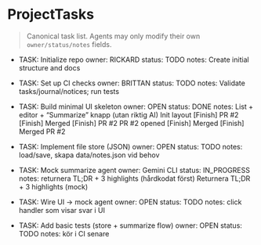 # ProjectTasks

> Canonical task list. Agents may only modify their own `owner/status/notes` fields.

- TASK: Initialize repo
  owner: RICKARD
  status: TODO
  notes: Create initial structure and docs

- TASK: Set up CI checks
  owner: BRITTAN
  status: TODO
  notes: Validate tasks/journal/notices; run tests

- TASK: Build minimal UI skeleton
  owner: OPEN
  status: DONE
  notes: List + editor + “Summarize” knapp (utan riktig AI)
Init layout
[Finish] PR #2
[Finish] Merged
[Finish] PR #2
PR #2 opened
[Finish] Merged
[Finish] Merged PR #2

- TASK: Implement file store (JSON)
  owner: OPEN
  status: TODO
  notes: load/save, skapa data/notes.json vid behov

- TASK: Mock summarize agent
  owner: Gemini CLI
  status: IN_PROGRESS
  notes: returnera TL;DR + 3 highlights (hårdkodat först)
Returnera TL;DR + 3 highlights (mock)

- TASK: Wire UI → mock agent
  owner: OPEN
  status: TODO
  notes: click handler som visar svar i UI

- TASK: Add basic tests (store + summarize flow)
  owner: OPEN
  status: TODO
  notes: kör i CI senare
